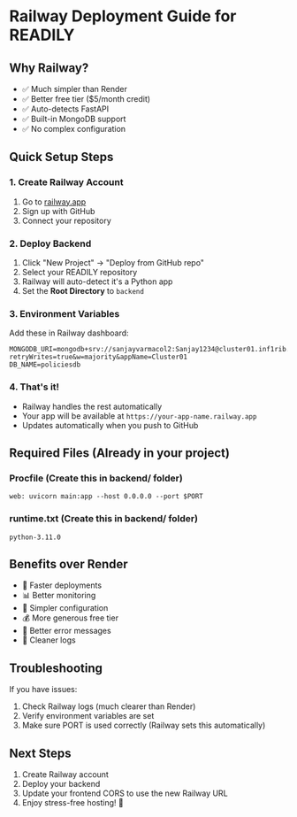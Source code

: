 # Railway Deployment Guide for READILY

## Why Railway?
- ✅ Much simpler than Render
- ✅ Better free tier ($5/month credit)
- ✅ Auto-detects FastAPI
- ✅ Built-in MongoDB support
- ✅ No complex configuration

## Quick Setup Steps

### 1. Create Railway Account
1. Go to [railway.app](https://railway.app)
2. Sign up with GitHub
3. Connect your repository

### 2. Deploy Backend
1. Click "New Project" → "Deploy from GitHub repo"
2. Select your READILY repository
3. Railway will auto-detect it's a Python app
4. Set the **Root Directory** to `backend`

### 3. Environment Variables
Add these in Railway dashboard:
```
MONGODB_URI=mongodb+srv://sanjayvarmacol2:Sanjay1234@cluster01.inf1rib.mongodb.net/policiesdb?retryWrites=true&w=majority&appName=Cluster01
DB_NAME=policiesdb
```

### 4. That's it!
- Railway handles the rest automatically
- Your app will be available at `https://your-app-name.railway.app`
- Updates automatically when you push to GitHub

## Required Files (Already in your project)

### Procfile (Create this in backend/ folder)
```
web: uvicorn main:app --host 0.0.0.0 --port $PORT
```

### runtime.txt (Create this in backend/ folder)
```
python-3.11.0
```

## Benefits over Render
- 🚀 Faster deployments
- 📊 Better monitoring
- 🔧 Simpler configuration
- 💰 More generous free tier
- 🐛 Better error messages
- 📝 Cleaner logs

## Troubleshooting
If you have issues:
1. Check Railway logs (much clearer than Render)
2. Verify environment variables are set
3. Make sure PORT is used correctly (Railway sets this automatically)

## Next Steps
1. Create Railway account
2. Deploy your backend
3. Update your frontend CORS to use the new Railway URL
4. Enjoy stress-free hosting! 🎉

